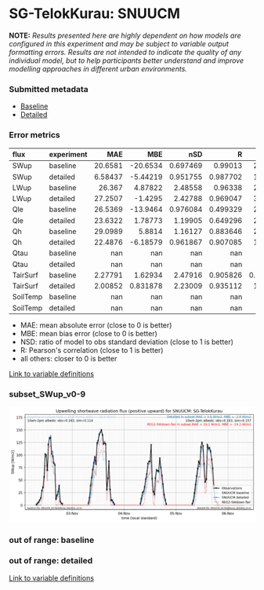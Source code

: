 # SG-TelokKurau: SNUUCM

**NOTE:** *Results presented here are highly dependent on how models are configured in this experiment and may be subject to variable output formatting errors. Results are not intended to indicate the quality of any individual model, but to help participants better understand and improve modelling approaches in different urban environments.*

### Submitted metadata

- [Baseline](SNUUCM_SG-TelokKurau_baseline_attrs.md)
- [Detailed](SNUUCM_SG-TelokKurau_detailed_attrs.md)

### Error metrics

| flux     | experiment   |       MAE |        MBE |        nSD |          R |        5th |      95th |      RMSE |      cRMSE |       AMBE |       1-nSD |          1-R |     nSkewness |   nKurtosis |    Overlap |
|:---------|:-------------|----------:|-----------:|-----------:|-----------:|-----------:|----------:|----------:|-----------:|-----------:|------------:|-------------:|--------------:|------------:|-----------:|
| SWup     | baseline     |  20.6581  | -20.6534   |   0.697469 |   0.99013  |   2.13735  |  43.4903  |  25.4159  |   0.324489 |  20.6534   |   0.302531  |   0.00987002 |   0.155331    |   0.0741939 |   0.145398 |
| SWup     | detailed     |   6.58437 |  -5.44219  |   0.951755 |   0.987702 |   1.79084  |   7.89858 |   9.1239  |   0.160427 |   5.44219  |   0.0482447 |   0.0122979  |   0.191901    |   0.0967987 |   0.102676 |
| LWup     | baseline     |  26.367   |   4.87822  |   2.48558  |   0.96338  |  26.3289   |  75.0735  |  34.4039  |   1.54563  |   4.87822  |   1.48558   |   0.0366201  |   0.000143385 |   0.816488  |   0.505464 |
| LWup     | detailed     |  27.2507  |  -1.4295   |   2.42788  |   0.969047 |  32.0398   |  64.4984  |  32.6321  |   1.47958  |   1.4295   |   1.42788   |   0.0309531  |   0.0350348   |   1.05534   |   0.571968 |
| Qle      | baseline     |  26.5369  | -13.9464   |   0.976084 |   0.499329 |   2.26175  |  49.9981  |  47.9678  |   0.988922 |  13.9464   |   0.0239158 |   0.500671   |   1.49915     |   5.44273   |   0.361349 |
| Qle      | detailed     |  23.6322  |   1.78773  |   1.19905  |   0.649296 |   2.63688  |  17.0832  |  43.5888  |   0.938426 |   1.78773  |   0.199049  |   0.350704   |   0.275263    |   0.863047  |   0.28357  |
| Qh       | baseline     |  29.0989  |   5.8814   |   1.16127  |   0.883646 |   2.67986  |  44.3949  |  47.7862  |   0.544281 |   5.8814   |   0.161266  |   0.116354   |   0.0410514   |   0.0667449 |   0.181835 |
| Qh       | detailed     |  22.4876  |  -6.18579  |   0.961867 |   0.907085 |   1.55422  |   8.88007 |  37.4999  |   0.424497 |   6.18579  |   0.0381333 |   0.0929151  |   0.0590301   |   0.195613  |   0.157786 |
| Qtau     | baseline     | nan       | nan        | nan        | nan        | nan        | nan       | nan       | nan        | nan        | nan         | nan          | nan           | nan         | nan        |
| Qtau     | detailed     | nan       | nan        | nan        | nan        | nan        | nan       | nan       | nan        | nan        | nan         | nan          | nan           | nan         | nan        |
| TairSurf | baseline     |   2.27791 |   1.62934  |   2.47916  |   0.905826 |   0.515413 |   8.0099  |   3.57609 |   1.62938  |   1.62934  |   1.47916   |   0.0941743  |   1.39205     |   0.514356  |   0.262955 |
| TairSurf | detailed     |   2.00852 |   0.831878 |   2.23009  |   0.935112 |   1.00098  |   6.05128 |   2.75177 |   1.34258  |   0.831878 |   1.23009   |   0.0648875  |   1.12256     |   0.131674  |   0.362263 |
| SoilTemp | baseline     | nan       | nan        | nan        | nan        | nan        | nan       | nan       | nan        | nan        | nan         | nan          | nan           | nan         | nan        |
| SoilTemp | detailed     | nan       | nan        | nan        | nan        | nan        | nan       | nan       | nan        | nan        | nan         | nan          | nan           | nan         | nan        |

 - MAE: mean absolute error (close to 0 is better)
 - MBE: mean bias error (close to 0 is better)
 - NSD: ratio of model to obs standard deviation (close to 1 is better)
 - R: Pearson's correlation (close to 1 is better)
 - all others: closer to 0 is better

[Link to variable definitions](../modelattrs/variable_definitions.md)

### <a name="subset_swup_v0-9"></a>subset_SWup_v0-9
[![SNUUCM_SG-TelokKurau_subset_SWup_v0-9.png](SNUUCM_SG-TelokKurau_subset_SWup_v0-9.png)](SNUUCM_SG-TelokKurau_subset_SWup_v0-9.png)

### out of range: baseline


### out of range: detailed



[Link to variable definitions](../modelattrs/variable_definitions.md)

